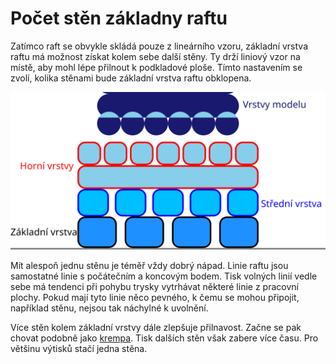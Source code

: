 Počet stěn základny raftu
====
Zatímco raft se obvykle skládá pouze z lineárního vzoru, základní vrstva raftu má možnost získat kolem sebe další stěny. Ty drží liniový vzor na místě, aby mohl lépe přilnout k podkladové ploše. Tímto nastavením se zvolí, kolika stěnami bude základní vrstva raftu obklopena.

![Kde se v raftu nachází základní vrstva](../images/raft_dimensions_simplified_cs.svg)

Mít alespoň jednu stěnu je téměř vždy dobrý nápad. Linie raftu jsou samostatné linie s počátečním a koncovým bodem. Tisk volných linií vedle sebe má tendenci při pohybu trysky vytrhávat některé linie z pracovní plochy. Pokud mají tyto linie něco pevného, k čemu se mohou připojit, například stěnu, nejsou tak náchylné k uvolnění.

Více stěn kolem základní vrstvy dále zlepšuje přilnavost. Začne se pak chovat podobně jako [krempa](../platform_adhesion/adhesion_type.md). Tisk dalších stěn však zabere více času. Pro většinu výtisků stačí jedna stěna.